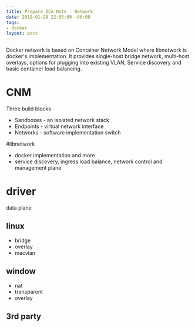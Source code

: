 ```yaml
---
title: Prepare DCA Note - Network
date: 2019-01-28 22:05:00 -06:00
tags:
- docker
layout: post
---
```


Docker network is based on Container Network Model where libnetwork is docker's implementation. It provides single-host bridge network, multi-host overlays, options for plugging into existing VLAN, Service discovery and basic container load balancing.
<!--more-->

# CNM
Three build blocks
* Sandboxes - an isolated network stack
* Endpoints - virtual network interface
* Networks - software implementation switch

#libnetwork
* docker implementation and more 
* service discovery, ingress load balance, network control and management plane

# driver
data plane
## linux 
 * bridge
 * overlay
  * macvlan
## window
  * nat
  * transparent
  * overlay
## 3rd party